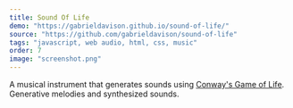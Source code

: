 ```yaml
---
title: Sound Of Life
demo: "https://gabrieldavison.github.io/sound-of-life/"
source: "https://github.com/gabrieldavison/sound-of-life"
tags: "javascript, web audio, html, css, music"
order: 7
image: "screenshot.png"
---
```


A musical instrument that generates sounds using [Conway's Game of Life](https://en.wikipedia.org/wiki/Conway%27s_Game_of_Life). Generative melodies and synthesized sounds.
